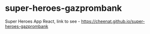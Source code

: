 # super-heroes-gazprombank

Super Heroes App React, link to see - https://cheenat.github.io/super-heroes-gazprombank
